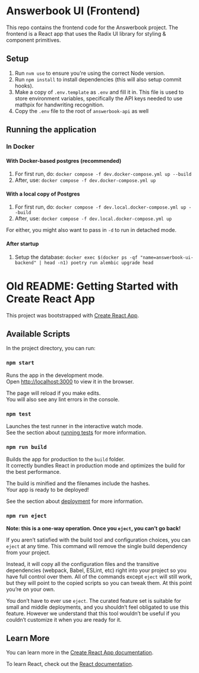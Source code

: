 # Answerbook UI (Frontend)
This repo contains the frontend code for the Answerbook project. The frontend is a React app that uses the Radix UI library for styling & component primitives.

## Setup
1. Run `nvm use` to ensure you're using the correct Node version.
2. Run `npm install` to install dependencies (this will also setup commit hooks).
3. Make a copy of `.env.template` as `.env` and fill it in. This file is used to store environment variables, specifically the API keys needed to use mathpix for handwriting recognition.
4. Copy the `.env` file to the root of `answerbook-api` as well

## Running the application
### In Docker
#### With Docker-based postgres (recommended)
1. For first run, do: `docker compose -f dev.docker-compose.yml up --build`
2. After, use: `docker compose -f dev.docker-compose.yml up`

#### With a local copy of Postgres
1. For first run, do: `docker compose -f dev.local.docker-compose.yml up --build`
2. After, use: `docker compose -f dev.local.docker-compose.yml up`

For either, you might also want to pass in `-d` to run in detached mode.

#### After startup
1. Setup the database: `docker exec $(docker ps -qf "name=answerbook-ui-backend" | head -n1) poetry run alembic upgrade head` 

# Old README: Getting Started with Create React App

This project was bootstrapped with [Create React App](https://github.com/facebook/create-react-app).

## Available Scripts

In the project directory, you can run:

### `npm start`

Runs the app in the development mode.\
Open [http://localhost:3000](http://localhost:3000) to view it in the browser.

The page will reload if you make edits.\
You will also see any lint errors in the console.

### `npm test`

Launches the test runner in the interactive watch mode.\
See the section about [running tests](https://facebook.github.io/create-react-app/docs/running-tests) for more information.

### `npm run build`

Builds the app for production to the `build` folder.\
It correctly bundles React in production mode and optimizes the build for the best performance.

The build is minified and the filenames include the hashes.\
Your app is ready to be deployed!

See the section about [deployment](https://facebook.github.io/create-react-app/docs/deployment) for more information.

### `npm run eject`

**Note: this is a one-way operation. Once you `eject`, you can’t go back!**

If you aren’t satisfied with the build tool and configuration choices, you can `eject` at any time. This command will remove the single build dependency from your project.

Instead, it will copy all the configuration files and the transitive dependencies (webpack, Babel, ESLint, etc) right into your project so you have full control over them. All of the commands except `eject` will still work, but they will point to the copied scripts so you can tweak them. At this point you’re on your own.

You don’t have to ever use `eject`. The curated feature set is suitable for small and middle deployments, and you shouldn’t feel obligated to use this feature. However we understand that this tool wouldn’t be useful if you couldn’t customize it when you are ready for it.

## Learn More

You can learn more in the [Create React App documentation](https://facebook.github.io/create-react-app/docs/getting-started).

To learn React, check out the [React documentation](https://reactjs.org/).
